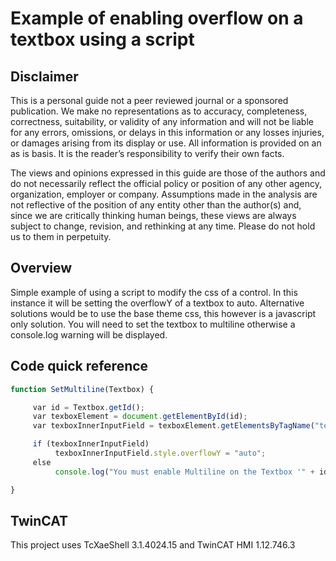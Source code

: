 # Example of enabling overflow on a textbox using a script

## Disclaimer
This is a personal guide not a peer reviewed journal or a sponsored publication. We make
no representations as to accuracy, completeness, correctness, suitability, or validity of any
information and will not be liable for any errors, omissions, or delays in this information or any
losses injuries, or damages arising from its display or use. All information is provided on an as
is basis. It is the reader’s responsibility to verify their own facts.

The views and opinions expressed in this guide are those of the authors and do not
necessarily reflect the official policy or position of any other agency, organization, employer or
company. Assumptions made in the analysis are not reflective of the position of any entity
other than the author(s) and, since we are critically thinking human beings, these views are
always subject to change, revision, and rethinking at any time. Please do not hold us to them
in perpetuity.

## Overview 
Simple example of using a script to modify the css of a control.  In this instance it will be setting the overflowY of a textbox to auto.  Alternative solutions would be to use the base theme css, this however is a javascript only solution.  You will need to set the textbox to multiline otherwise a console.log warning will be displayed.

## Code quick reference 

```javascript 
function SetMultiline(Textbox) {

     var id = Textbox.getId();
     var texboxElement = document.getElementById(id);
     var texboxInnerInputField = texboxElement.getElementsByTagName("textarea")[0];

     if (texboxInnerInputField)
          texboxInnerInputField.style.overflowY = "auto";
     else
          console.log("You must enable Multiline on the Textbox '" + id +"' first");

}
```

## TwinCAT
This project uses TcXaeShell 3.1.4024.15 and TwinCAT HMI 1.12.746.3
